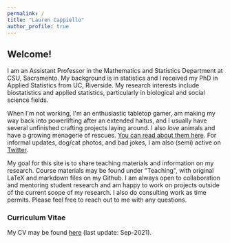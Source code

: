 ```yaml
---
permalink: /
title: "Lauren Cappiello"
author_profile: true
---
```


## Welcome!

I am an Assistant Professor in the Mathematics and Statistics Department at CSU, Sacramento. My background is in statistics and I received my PhD in Applied Statistics from UC, Riverside. My research interests include biostatistics and applied statistics, particularly in biological and social science fields. 

When I'm not working, I'm an enthusiastic tabletop gamer, am making my way back into powerlifting after an extended haitus, and I usually have several unfinished crafting projects laying around. I also *love* animals and have a growing menagerie of rescues. <a href="https://lgpcappiello.github.io/Meet-the-Rescues/">You can read about them here</a>. For informal updates, dog/cat photos, and bad jokes, I am also (semi) active on <a href="https://twitter.com/lgpcappiello" target="_blank">Twitter</a>.

My goal for this site is to share teaching materials and information on my research. Course materials may be found under "Teaching", with original LaTeX and markdown files on my Github. I am always open to collaboration and mentoring student research and am happy to work on projects outside of the current scope of my research. I also do consulting work as time permits. Please feel free to reach out to me with any questions. 

### Curriculum Vitae
My CV may be found <a href="https://lgpcappiello.github.io/CappielloCV.pdf" target="_blank">here</a> (last update: Sep-2021).
